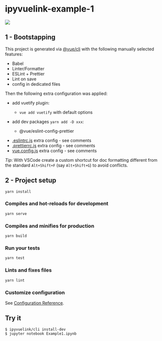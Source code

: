 # ipyvuelink-example-1

![](img/ipyvuelink-example-1.png)

## 1 - Bootstapping

This project is generated via [@vue/cli](https://cli.vuejs.org/) with the following manually selected features:

- Babel
- Linter/Formatter
- ESLint + Prettier
- Lint on save
- config in dedicated files

Then the following extra configuration was applied:

- add vuetify plugin:
  - `vue add vuetify` with default options

- add dev packages `yarn add -D xxx`:
    - @vue/eslint-config-prettier

* [.eslintrc.js](.eslintrc.js) extra config - see comments
* [.prettierrc.js](.prettierrc.js) extra config - see comments
* [vue.config.js](.prettierrc.js) extra config - see comments

_Tip_: With VSCode create a custom shortcut for doc formatting different from the standard `Alt+Shift+F` (say `Alt+Shift+G`) to avoid conflicts.

## 2 - Project setup

```
yarn install
```

### Compiles and hot-reloads for development

```
yarn serve
```

### Compiles and minifies for production

```
yarn build
```

### Run your tests

```
yarn test
```

### Lints and fixes files

```
yarn lint
```

### Customize configuration

See [Configuration Reference](https://cli.vuejs.org/config/).

## Try it
```
$ ipyvuelink/cli install-dev
$ jupyter notebook Example1.ipynb
```